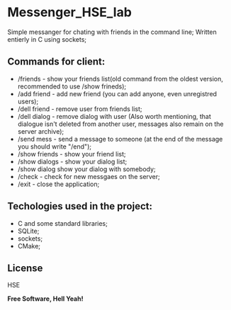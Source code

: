 # Messenger_HSE_lab

Simple messanger for chating with friends in the command line; 
Written entierly in C using sockets;


## Commands for client:
 * /friends - show your friends list(old command from the oldest version, recommended to use /show frineds);
 * /add friend - add new friend (you can add anyone, even unregistred users);
 * /dell friend - remove user from friends list;
 * /dell dialog - remove dialog with user (Also worth mentioning, that dialogue isn't deleted from another user, messages also remain on the server archive); 
 * /send mess - send a message to someone (at the end of the message you should write "/end"); 
 * /show friends - show your friend list;
 * /show dialogs - show your dialog list;  
 * /show dialog <usrName> show your dialog with somebody;    
 * /check - check for new messgaes on the server;
 * /exit - close the application;
  
  
## Techologies used in the project:
  * C and some standard libraries;
  * SQLite;
  * sockets;
  * CMake;

    
## License

HSE

**Free Software, Hell Yeah!**
